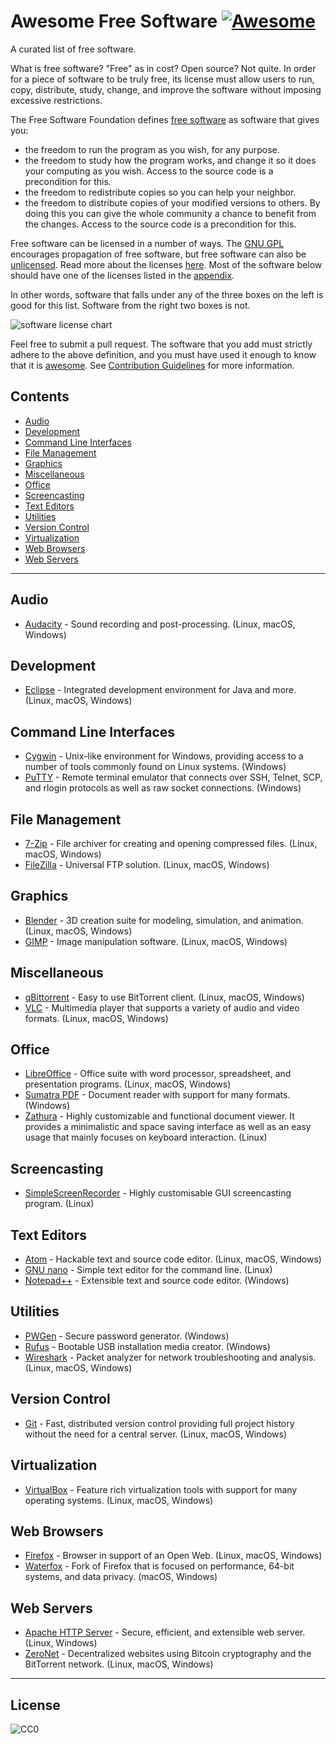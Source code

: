 # Awesome Free Software [![Awesome](https://cdn.rawgit.com/sindresorhus/awesome/d7305f38d29fed78fa85652e3a63e154dd8e8829/media/badge.svg)](https://github.com/sindresorhus/awesome)
A curated list of free software.

What is free software? "Free" as in cost? Open source? Not quite. In order for a piece of software to be truly free, its license must allow users to run, copy, distribute, study, change, and improve the software without imposing excessive restrictions.

The Free Software Foundation defines [free software](https://www.gnu.org/philosophy/free-sw.html) as software that gives you:

- the freedom to run the program as you wish, for any purpose.
- the freedom to study how the program works, and change it so it does your computing as you wish. Access to the source code is a precondition for this. 
- the freedom to redistribute copies so you can help your neighbor.
- the freedom to distribute copies of your modified versions to others. By doing this you can give the whole community a chance to benefit from the changes. Access to the source code is a precondition for this.

Free software can be licensed in a number of ways. The [GNU GPL](https://en.wikipedia.org/wiki/GNU_General_Public_License) encourages propagation of free software, but free software can also be [unlicensed](http://unlicense.org/). Read more about the licenses [here](http://choosealicense.com/licenses/). Most of the software below should have one of the licenses listed in the [appendix](http://choosealicense.com/appendix/).

In other words, software that falls under any of the three boxes on the left is good for this list. Software from the right two boxes is not.

![software license chart](https://upload.wikimedia.org/wikipedia/commons/thumb/3/38/Software-license-classification-mark-webbink.svg/799px-Software-license-classification-mark-webbink.svg.png)

Feel free to submit a pull request. The software that you add must strictly adhere to the above definition, and you must have used it enough to know that it is [awesome](https://github.com/sindresorhus/awesome/blob/master/awesome.md). See [Contribution Guidelines](https://github.com/johnjago/Awesome-Free-Software/blob/master/contributing.md) for more information.

## Contents
  - [Audio](#audio)
  - [Development](#development)
  - [Command Line Interfaces](#command-line-interfaces)
  - [File Management](#file-management)
  - [Graphics](#graphics)
  - [Miscellaneous](#miscellaneous)
  - [Office](#office)
  - [Screencasting](#screencasting)
  - [Text Editors](#text-editors)
  - [Utilities](#utilities)
  - [Version Control](#version-control)
  - [Virtualization](#virtualization)
  - [Web Browsers](#web-browsers)
  - [Web Servers](#web-servers)
  
---

## Audio
  - [Audacity](http://www.audacityteam.org/) - Sound recording and post-processing. (Linux, macOS, Windows)

## Development
  - [Eclipse](https://www.eclipse.org/) - Integrated development environment for Java and more. (Linux, macOS, Windows)

## Command Line Interfaces
  - [Cygwin](http://cygwin.com/) - Unix-like environment for Windows, providing access to a number of tools commonly found on Linux systems. (Windows)
  - [PuTTY](http://www.chiark.greenend.org.uk/~sgtatham/putty/) - Remote terminal emulator that connects over SSH, Telnet, SCP, and rlogin protocols as well as raw socket connections. (Windows)

## File Management
  - [7-Zip](http://7-zip.org/) - File archiver for creating and opening compressed files. (Linux, macOS, Windows)
  - [FileZilla](https://filezilla-project.org/) - Universal FTP solution. (Linux, macOS, Windows)

## Graphics
  - [Blender](https://www.blender.org/) - 3D creation suite for modeling, simulation, and animation. (Linux, macOS, Windows)
  - [GIMP](http://www.gimp.org/) - Image manipulation software. (Linux, macOS, Windows)

## Miscellaneous
  - [qBittorrent](http://qbittorrent.org/) - Easy to use BitTorrent client. (Linux, macOS, Windows)
  - [VLC](http://www.videolan.org/vlc/) - Multimedia player that supports a variety of audio and video formats. (Linux, macOS, Windows)

## Office
  - [LibreOffice](https://www.libreoffice.org/) - Office suite with word processor, spreadsheet, and presentation programs. (Linux, macOS, Windows)
  - [Sumatra PDF](http://sumatrapdfreader.org/free-pdf-reader.html) - Document reader with support for many formats. (Windows)
  - [Zathura](https://pwmt.org/projects/zathura/) - Highly customizable and functional document viewer. It provides a minimalistic and space saving interface as well as an easy usage that mainly focuses on keyboard interaction. (Linux)
  
## Screencasting
  - [SimpleScreenRecorder](http://www.maartenbaert.be/simplescreenrecorder/) - Highly customisable GUI screencasting program. (Linux)

## Text Editors
  - [Atom](https://atom.io/) - Hackable text and source code editor. (Linux, macOS, Windows)
  - [GNU nano](https://www.nano-editor.org/) - Simple text editor for the command line. (Linux)
  - [Notepad++](https://notepad-plus-plus.org/) - Extensible text and source code editor. (Windows)

## Utilities
  - [PWGen](http://pwgen-win.sourceforge.net/) - Secure password generator. (Windows)
  - [Rufus](http://rufus.akeo.ie/) - Bootable USB installation media creator. (Windows)
  - [Wireshark](https://www.wireshark.org/) - Packet analyzer for network troubleshooting and analysis. (Linux, macOS, Windows)

## Version Control
  - [Git](https://git-scm.com/) - Fast, distributed version control providing full project history without the need for a central server. (Linux, macOS, Windows)
  
## Virtualization
  - [VirtualBox](https://www.virtualbox.org/) - Feature rich virtualization tools with support for many operating systems. (Linux, macOS, Windows)

## Web Browsers
  - [Firefox](https://mozilla.org/firefox) - Browser in support of an Open Web. (Linux, macOS, Windows)
  - [Waterfox](https://www.waterfoxproject.org/) - Fork of Firefox that is focused on performance, 64-bit systems, and data privacy. (macOS, Windows)

## Web Servers
  - [Apache HTTP Server](https://httpd.apache.org/) - Secure, efficient, and extensible web server. (Linux, Windows)
  - [ZeroNet](https://zeronet.io/) - Decentralized websites using Bitcoin cryptography and the BitTorrent network. (Linux, macOS, Windows)

---

## License
![CC0](http://i.creativecommons.org/p/mark/1.0/88x31.png)
